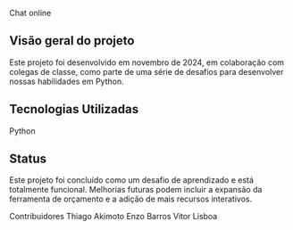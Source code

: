 Chat online

## Visão geral do projeto
Este projeto foi desenvolvido em novembro de 2024, em colaboração com colegas de classe, como parte de uma série de desafios para desenvolver nossas habilidades em Python. 


## Tecnologias Utilizadas
Python

## Status
Este projeto foi concluído como um desafio de aprendizado e está totalmente funcional. Melhorias futuras podem incluir a expansão da ferramenta de orçamento e a adição de mais recursos interativos.

Contribuidores
Thiago Akimoto
Enzo Barros
Vitor Lisboa
